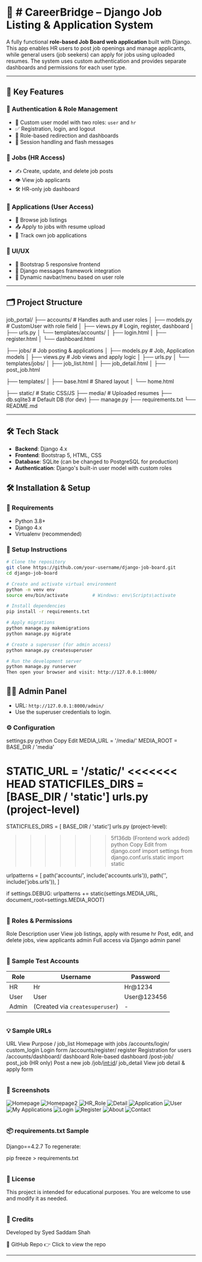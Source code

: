 # 🧳 # CareerBridge – Django Job Listing & Application System

A fully functional **role-based Job Board web application** built with Django. This app enables HR users to post job openings and manage applicants, while general users (job seekers) can apply for jobs using uploaded resumes. The system uses custom authentication and provides separate dashboards and permissions for each user type.

---

## 📌 Key Features

### 👥 Authentication & Role Management
- 🔐 Custom user model with two roles: `user` and `hr`
- ✅ Registration, login, and logout
- 🧭 Role-based redirection and dashboards
- 🔄 Session handling and flash messages

### 💼 Jobs (HR Access)
- ✍️ Create, update, and delete job posts
- 👁️ View job applicants
- 🛠️ HR-only job dashboard

### 📄 Applications (User Access)
- 🔎 Browse job listings
- 📤 Apply to jobs with resume upload
- 📑 Track own job applications

### 🎨 UI/UX
- 🔧 Bootstrap 5 responsive frontend
- 📩 Django messages framework integration
- 🎯 Dynamic navbar/menu based on user role

---

## 🗂️ Project Structure

job_portal/ ├── accounts/ # Handles auth and user roles │ ├── models.py # CustomUser with role field │ ├── views.py # Login, register, dashboard │ ├── urls.py │ └── templates/accounts/ │ ├── login.html │ ├── register.html │ └── dashboard.html

├── jobs/ # Job posting & applications │ ├── models.py # Job, Application models │ ├── views.py # Job views and apply logic │ ├── urls.py │ └── templates/jobs/ │ ├── job_list.html │ ├── job_detail.html │ ├── post_job.html

├── templates/ │ ├── base.html # Shared layout │ └── home.html

├── static/ # Static CSS/JS ├── media/ # Uploaded resumes ├── db.sqlite3 # Default DB (for dev) ├── manage.py ├── requirements.txt └── README.md

---

## 🛠️ Tech Stack

- **Backend**: Django 4.x
- **Frontend**: Bootstrap 5, HTML, CSS
- **Database**: SQLite (can be changed to PostgreSQL for production)
- **Authentication**: Django's built-in user model with custom roles


## 🛠️ Installation & Setup

### 🧰 Requirements

- Python 3.8+
- Django 4.x
- Virtualenv (recommended)


### 🚀 Setup Instructions

```bash
# Clone the repository
git clone https://github.com/your-username/django-job-board.git
cd django-job-board

# Create and activate virtual environment
python -m venv env
source env/bin/activate         # Windows: env\Scripts\activate

# Install dependencies
pip install -r requirements.txt

# Apply migrations
python manage.py makemigrations
python manage.py migrate

# Create a superuser (for admin access)
python manage.py createsuperuser

# Run the development server
python manage.py runserver
Then open your browser and visit: http://127.0.0.1:8000/

```

## 👨‍💼 Admin Panel

- URL: `http://127.0.0.1:8000/admin/`
- Use the superuser credentials to login.

### ⚙️ Configuration
settings.py
python
Copy
Edit
MEDIA_URL = '/media/'
MEDIA_ROOT = BASE_DIR / 'media'

STATIC_URL = '/static/'
<<<<<<< HEAD
STATICFILES_DIRS = [BASE_DIR / 'static']
urls.py (project-level)
=======
STATICFILES_DIRS = [ BASE_DIR / 'static']
urls.py (project-level):
>>>>>>> 5f136db (Frontend work added)
python
Copy
Edit
from django.conf import settings
from django.conf.urls.static import static

urlpatterns = [
    path('accounts/', include('accounts.urls')),
    path('', include('jobs.urls')),
]

if settings.DEBUG:
    urlpatterns += static(settings.MEDIA_URL, document_root=settings.MEDIA_ROOT)
    
```
```

### 🔐 Roles & Permissions
Role	Description
user	View job listings, apply with resume
hr	Post, edit, and delete jobs, view applicants
admin	Full access via Django admin panel

```
```
### 🧪 Sample Test Accounts

| Role  | Username | Password     |
|-------|----------|--------------|
| HR    | Hr       | Hr@1234      |
| User  | User     | User@123456  |
| Admin | (Created via `createsuperuser`) | - |

```
```

### 💡 Sample URLs
URL	View	Purpose
/	job_list	Homepage with jobs
/accounts/login/	custom_login	Login form
/accounts/register/	register	Registration for users
/accounts/dashboard/	dashboard	Role-based dashboard
/post-job/	post_job (HR only)	Post a new job
/job/<int:id>/	job_detail	View job detail & apply form

```
```

### 📸 Screenshots

![Homepage](static/screenshots/home.png)
![Homepage2](static/screenshots/home2.png)
![HR_Role](static/screenshots/Hr_role.png)
![Detail](static/screenshots/Job_detailHr.png)
![Application](static/screenshots/Application.png)
![User](static/screenshots/User.png)
![My Applications](static/screenshots/myapp.png)
![Login](static/screenshots/login.png)
![Register](static/screenshots/register.png)
![About](static/screenshots/about.png)
![Contact](static/screenshots/contact.png)


```
```
### 📦 requirements.txt Sample

Django==4.2.7
To regenerate:


pip freeze > requirements.txt

```
```
### 📃 License

This project is intended for educational purposes. You are welcome to use and modify it as needed.

```
```

### 🙌 Credits

Developed by Syed Saddam Shah

🔗 GitHub Repo
👉 Click to view the repo



---

